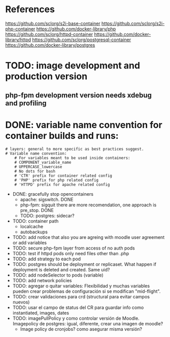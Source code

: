 # References
https://github.com/sclorg/s2i-base-container
https://github.com/sclorg/s2i-php-container
https://github.com/docker-library/php
https://github.com/sclorg/httpd-container
https://github.com/docker-library/httpd
https://github.com/sclorg/postgresql-container
https://github.com/docker-library/postgres



# TODO: image development and production version
## php-fpm development version needs xdebug and profiling
# DONE: variable name convention for container builds and runs:
    # layers: general to more specific as best practices suggest.
    # Variable name convention:
        # For variables meant to be used inside containers:
        # COMPONENT_variable_name
        # UPPERCASE_lowercase
        # No dots for bash
        # 'CTR' prefix for container related config
        # 'PHP' prefix for php related config
        # 'HTTPD' prefix for apache related config
* DONE: gracefully stop opencontainers
  - apache: sigswitch. DONE
  - php-fpm: sigquit    there are more recomendation, one approach is pre_stop. DONE
  - TODO: postgres: sidecar?
* TODO: container path
  - localcache
  - autobackups
* TODO: add notice that also you are agreing with moodle user agreement or add variables
* TODO: secure php-fpm layer from access of no auth pods
* TODO: test if httpd pods only need files other than .php
* TODO: add strategy to each pod
* TODO: postgres should be deployment or replicaset. What happen if deployment is deleted and created. Same uid?
* TODO: add nodeSelector to pods (variable)
* TODO: add network policies
* TODO: agregar o quitar variables: Flexibilidad y muchas variables pueden crear problemas de configuración si se modifican "mid-flight".
* TODO: crear validaciones para crd (structural para evitar campos nuevos)
* TODO: usar el campo de status del CR para guardar info como instantiated, images, dates
* TODO: imagePullPolicy y como controlar versión de Moodle. Imagepolicy de postgres: igual, diferente, crear una imagen de moodle?
  - Image policy de cronjobs? como asegurar misma versión?
